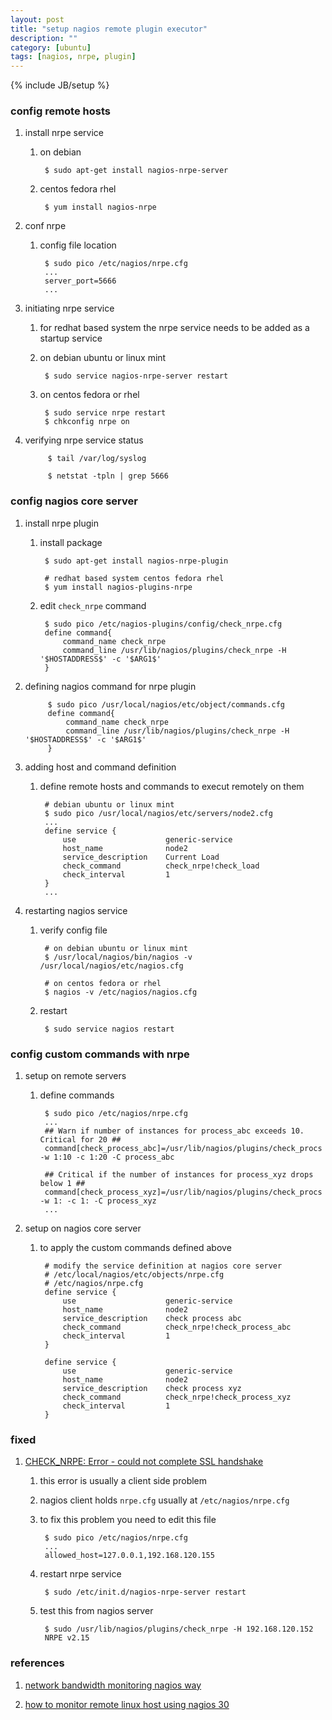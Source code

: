 ```yaml
---
layout: post
title: "setup nagios remote plugin executor"
description: ""
category: [ubuntu]
tags: [nagios, nrpe, plugin]
---
```

{% include JB/setup %}


### config remote hosts

1. install nrpe service

    1. on debian

            $ sudo apt-get install nagios-nrpe-server

    1. centos fedora rhel

            $ yum install nagios-nrpe

1. conf nrpe

    1. config file location

            $ sudo pico /etc/nagios/nrpe.cfg
            ...
            server_port=5666
            ...

1. initiating nrpe service

    1. for redhat based system the nrpe service needs to be added as a startup service

    1. on debian ubuntu or linux mint

            $ sudo service nagios-nrpe-server restart

    1. on centos fedora or rhel

            $ sudo service nrpe restart
            $ chkconfig nrpe on

1. verifying nrpe service status

            $ tail /var/log/syslog

            $ netstat -tpln | grep 5666

### config nagios core server

1. install nrpe plugin

    1. install package

            $ sudo apt-get install nagios-nrpe-plugin

            # redhat based system centos fedora rhel
            $ yum install nagios-plugins-nrpe

    1. edit `check_nrpe` command

            $ sudo pico /etc/nagios-plugins/config/check_nrpe.cfg
            define command{
                command_name check_nrpe
                command_line /usr/lib/nagios/plugins/check_nrpe -H '$HOSTADDRESS$' -c '$ARG1$'
            }

1. defining nagios command for nrpe plugin

            $ sudo pico /usr/local/nagios/etc/object/commands.cfg
            define command{
                command_name check_nrpe
                command_line /usr/lib/nagios/plugins/check_nrpe -H '$HOSTADDRESS$' -c '$ARG1$'
            }

1. adding host and command definition

    1. define remote hosts and commands to execut remotely on them

            # debian ubuntu or linux mint
            $ sudo pico /usr/local/nagios/etc/servers/node2.cfg
            ...
            define service {
                use                    generic-service
                host_name              node2
                service_description    Current Load
                check_command          check_nrpe!check_load
                check_interval         1
            }
            ...

1. restarting nagios service

    1. verify config file

            # on debian ubuntu or linux mint
            $ /usr/local/nagios/bin/nagios -v /usr/local/nagios/etc/nagios.cfg

            # on centos fedora or rhel
            $ nagios -v /etc/nagios/nagios.cfg

    1. restart

            $ sudo service nagios restart

### config custom commands with nrpe

1. setup on remote servers

    1. define commands

            $ sudo pico /etc/nagios/nrpe.cfg
            ...
            ## Warn if number of instances for process_abc exceeds 10. Critical for 20 ##
            command[check_process_abc]=/usr/lib/nagios/plugins/check_procs -w 1:10 -c 1:20 -C process_abc

            ## Critical if the number of instances for process_xyz drops below 1 ##
            command[check_process_xyz]=/usr/lib/nagios/plugins/check_procs -w 1: -c 1: -C process_xyz
            ...

1. setup on nagios core server

    1. to apply the custom commands defined above

            # modify the service definition at nagios core server
            # /etc/local/nagios/etc/objects/nrpe.cfg
            # /etc/nagios/nrpe.cfg
            define service {
                use                    generic-service
                host_name              node2
                service_description    check process abc
                check_command          check_nrpe!check_process_abc
                check_interval         1
            }

            define service {
                use                    generic-service
                host_name              node2
                service_description    check process xyz
                check_command          check_nrpe!check_process_xyz
                check_interval         1
            }

### fixed

1. [CHECK_NRPE: Error - could not complete SSL handshake](http://geekpeek.net/could-not-complete-ssl-handshake/)

    1. this error is usually a client side problem

    1. nagios client holds `nrpe.cfg` usually at `/etc/nagios/nrpe.cfg`

    1. to fix this problem you need to edit this file

            $ sudo pico /etc/nagios/nrpe.cfg
            ...
            allowed_host=127.0.0.1,192.168.120.155

    1. restart nrpe service

            $ sudo /etc/init.d/nagios-nrpe-server restart

    1. test this from nagios server

            $ sudo /usr/lib/nagios/plugins/check_nrpe -H 192.168.120.152
            NRPE v2.15

### references

1. [network bandwidth monitoring nagios way](http://techdire.com/network-bandwidth-monitoring-nagios-way/)

1. [how to monitor remote linux host using nagios 30](http://www.thegeekstuff.com/2008/06/how-to-monitor-remote-linux-host-using-nagios-30/)